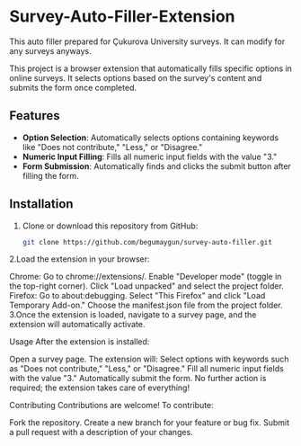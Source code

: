 # Survey-Auto-Filler-Extension
This auto filler prepared for Çukurova University surveys. It can modify for any surveys anyways.



This project is a browser extension that automatically fills specific options in online surveys. It selects options based on the survey's content and submits the form once completed.

## Features

- **Option Selection**: Automatically selects options containing keywords like "Does not contribute," "Less," or "Disagree."
- **Numeric Input Filling**: Fills all numeric input fields with the value "3."
- **Form Submission**: Automatically finds and clicks the submit button after filling the form.

## Installation

1. Clone or download this repository from GitHub:
   ```bash
   git clone https://github.com/begumaygun/survey-auto-filler.git

2.Load the extension in your browser:

Chrome:
Go to chrome://extensions/.
Enable "Developer mode" (toggle in the top-right corner).
Click "Load unpacked" and select the project folder.
Firefox:
Go to about:debugging.
Select "This Firefox" and click "Load Temporary Add-on."
Choose the manifest.json file from the project folder.
3.Once the extension is loaded, navigate to a survey page, and the extension will automatically activate.

Usage
After the extension is installed:

Open a survey page.
The extension will:
Select options with keywords such as "Does not contribute," "Less," or "Disagree."
Fill all numeric input fields with the value "3."
Automatically submit the form.
No further action is required; the extension takes care of everything!

Contributing
Contributions are welcome! To contribute:

Fork the repository.
Create a new branch for your feature or bug fix.
Submit a pull request with a description of your changes.

